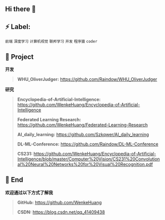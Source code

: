 ## Hi there 👋

<!--
**WenkeHuang/WenkeHuang** is a ✨ _special_ ✨ repository because its `README.md` (this file) appears on your GitHub profile.

Here are some ideas to get you started:

- 🔭 I’m currently working on ...
- 🌱 I’m currently learning ...
- 👯 I’m looking to collaborate on ...
- 🤔 I’m looking for help with ...
- 💬 Ask me about ...
- 📫 How to reach me: ...
- 😄 Pronouns: ...
- ⚡ Fun fact: ...
-->


## ⚡ Label:

`前端`  `深度学习`  `计算机视觉` `联邦学习`  `开发`  `程序猿`  `coder`

## :pushpin: Project

**开发**

> **WHU_OliverJudger:** https://github.com/Raindow/WHU_OliverJudger

**研究**

> **Encyclopedia-of-Artificial-Intelligence:** https://github.com/WenkeHuang/Encyclopedia-of-Artificial-Intelligence
>
> **Federated Learning Research:** https://github.com/WenkeHuang/Federated-Learning-Research
>
> **AI_daily_learning:** https://github.com/Szkqwer/AI_daily_learning
>
> **DL-ML-Conference:** https://github.com/Raindow/DL-ML-Conference
>
> **CS231:** https://github.com/WenkeHuang/Encyclopedia-of-Artificial-Intelligence/blob/master/Computer%20Vision/CS231%20Convolutional%20Neural%20Networks%20for%20Visual%20Recognition.pdf

## 💬 End

**欢迎通过以下方式了解我**

>
> **GitHub:** https://github.com/WenkeHuang
>
> **CSDN:** https://blog.csdn.net/qq_41409438



